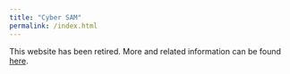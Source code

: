 ```yaml
---
title: "Cyber SAM"
permalink: /index.html
---
```

This website has been retired. More and related information can be found [here](https://venureddylab.bitbucket.io/index.html). 



